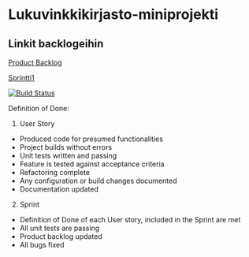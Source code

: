 # Lukuvinkkikirjasto-miniprojekti

## Linkit backlogeihin

[Product Backlog](https://docs.google.com/spreadsheets/d/1Aro0I-WY7YCHkPSGKGB8r2TdpK9SfSF0zFdTCQ5nMlM/edit#gid=0)

[Sprintti1](https://docs.google.com/spreadsheets/d/1Aro0I-WY7YCHkPSGKGB8r2TdpK9SfSF0zFdTCQ5nMlM/edit#gid=1931689956)

[![Build Status](https://travis-ci.org/karoliinaemilia/Lukuvinkkikirjasto-miniprojekti.svg?branch=master)](https://travis-ci.org/karoliinaemilia/Lukuvinkkikirjasto-miniprojekti)


Definition of Done:

1. User Story

- Produced code for presumed functionalities
- Project builds without errors
- Unit tests written and passing
- Feature is tested against acceptance criteria
- Refactoring complete
- Any configuration or build changes documented
- Documentation updated

2. Sprint

- Definition of Done of each User story, included in the Sprint are met
- All unit tests are passing
- Product backlog updated
- All bugs fixed

